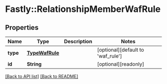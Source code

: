 # Fastly::RelationshipMemberWafRule

## Properties

| Name | Type | Description | Notes |
| ---- | ---- | ----------- | ----- |
| **type** | [**TypeWafRule**](TypeWafRule.md) |  | [optional][default to &#39;waf_rule&#39;] |
| **id** | **String** |  | [optional][readonly] |

[[Back to API list]](../../README.md#endpoints) [[Back to README]](../../README.md)


